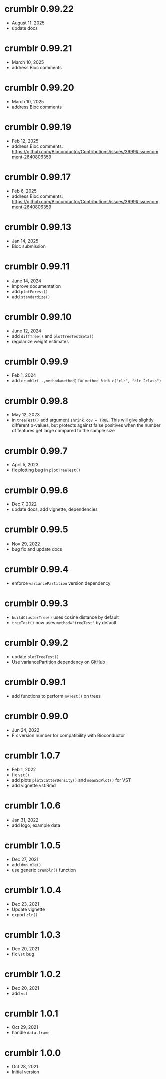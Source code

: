 # crumblr 0.99.22
 - August 11, 2025
 - update docs

# crumblr 0.99.21
 - March 10, 2025
 - address Bioc comments

# crumblr 0.99.20
 - March 10, 2025
 - address Bioc comments

# crumblr 0.99.19
 - Feb 12, 2025
 - address Bioc comments: https://github.com/Bioconductor/Contributions/issues/3699#issuecomment-2640806359

# crumblr 0.99.17
 - Feb 6, 2025
 - address Bioc comments: https://github.com/Bioconductor/Contributions/issues/3699#issuecomment-2640806359



# crumblr 0.99.13
 - Jan 14, 2025
 - Bioc submission

# crumblr 0.99.11
 - June 14, 2024
 - improve documentation 
 - add `plotForest()`
 - add `standardize()`


# crumblr 0.99.10
 - June 12, 2024
 - add `diffTree()` and `plotTreeTestBeta()`
 - regularize weight estimates

# crumblr 0.99.9
 - Feb 1, 2024
 - add `crumblr(..,method=method)` for `method %in% c("clr", "clr_2class")`

# crumblr 0.99.8
 - May 12, 2023
 - in `treeTest()` add argument `shrink.cov = TRUE`.  This will give slightly different p-values, but protects against false positives when the number of features get large compared to the sample size

# crumblr 0.99.7
 - April 5, 2023
 - fix plotting bug in `plotTreeTest()`

# crumblr 0.99.6
 - Dec 7, 2022
 - update docs, add vignette, dependencies

# crumblr 0.99.5
 - Nov 29, 2022
 - bug fix and update docs

# crumblr 0.99.4
 - enforce `variancePartition` version dependency

# crumblr 0.99.3
 - `buildClusterTree()` uses cosine distance by default
 - `treeTest()` now uses `method="treeTest"` by default

# crumblr 0.99.2
 - update `plotTreeTest()`
 - Use variancePartition dependency on GitHub

# crumblr 0.99.1
 - add functions to perform `mvTest()` on trees

# crumblr 0.99.0
 - Jun 24, 2022
 - Fix version number for compatibility with Bioconductor

# crumblr 1.0.7
 - Feb 1, 2022
 - fix `vst()`
 - add plots `plotScatterDensity()` and `meanSdPlot()` for VST
 - add vignette vst.Rmd

# crumblr 1.0.6
 - Jan 31, 2022
 - add logo, example data

# crumblr 1.0.5
 - Dec 27, 2021
 - add `dmn.mle()`
 - use generic `crumblr()` function

# crumblr 1.0.4
 - Dec 23, 2021
 - Update vignette
 - export `clr()`

# crumblr 1.0.3
 - Dec 20, 2021
 - fix `vst` bug

# crumblr 1.0.2
 - Dec 20, 2021
 - add `vst`

# crumblr 1.0.1
 - Oct 29, 2021
 - handle `data.frame`

# crumblr 1.0.0
 - Oct 28, 2021
 - Initial version